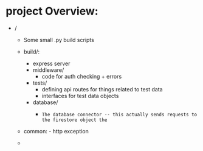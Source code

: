 # project Overview:

- /
  -   Some small .py build scripts
    - build/:
      -   express server
      -   middleware/
          -   code for auth checking + errors
      -   tests/
          -    defining api routes for things related to test data
          -    interfaces for test data objects
      -    database/
            -     The database connector -- this actually sends requests to the firestore object the
     -    common:
         -      http exception
        
  - 
